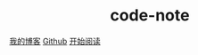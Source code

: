 <h1 align="center">code-note</h1>

[我的博客](https://tsmliyun.github.io)
[Github](https://github.com/tsmliyun/code-note)
[开始阅读](#code-note)
